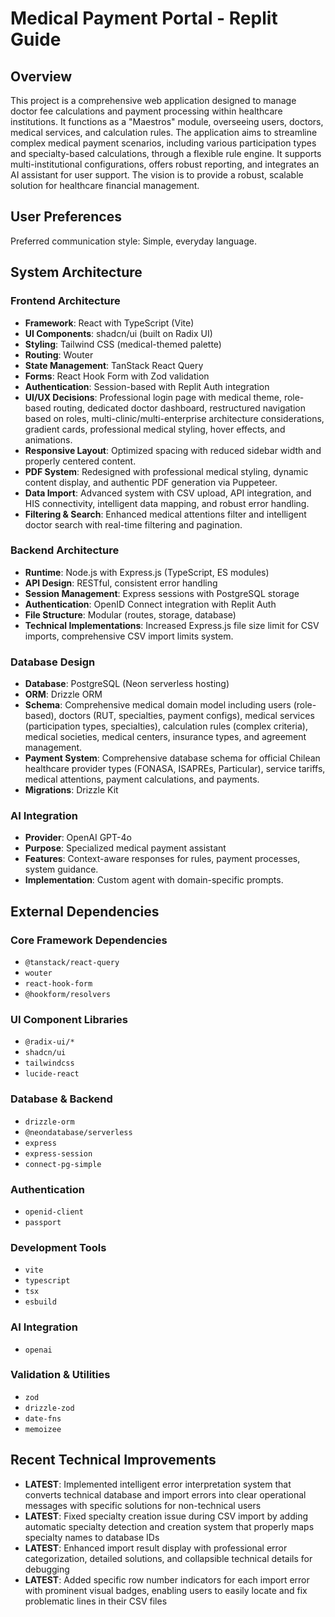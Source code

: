 # Medical Payment Portal - Replit Guide

## Overview
This project is a comprehensive web application designed to manage doctor fee calculations and payment processing within healthcare institutions. It functions as a "Maestros" module, overseeing users, doctors, medical services, and calculation rules. The application aims to streamline complex medical payment scenarios, including various participation types and specialty-based calculations, through a flexible rule engine. It supports multi-institutional configurations, offers robust reporting, and integrates an AI assistant for user support. The vision is to provide a robust, scalable solution for healthcare financial management.

## User Preferences
Preferred communication style: Simple, everyday language.

## System Architecture

### Frontend Architecture
- **Framework**: React with TypeScript (Vite)
- **UI Components**: shadcn/ui (built on Radix UI)
- **Styling**: Tailwind CSS (medical-themed palette)
- **Routing**: Wouter
- **State Management**: TanStack React Query
- **Forms**: React Hook Form with Zod validation
- **Authentication**: Session-based with Replit Auth integration
- **UI/UX Decisions**: Professional login page with medical theme, role-based routing, dedicated doctor dashboard, restructured navigation based on roles, multi-clinic/multi-enterprise architecture considerations, gradient cards, professional medical styling, hover effects, and animations.
- **Responsive Layout**: Optimized spacing with reduced sidebar width and properly centered content.
- **PDF System**: Redesigned with professional medical styling, dynamic content display, and authentic PDF generation via Puppeteer.
- **Data Import**: Advanced system with CSV upload, API integration, and HIS connectivity, intelligent data mapping, and robust error handling.
- **Filtering & Search**: Enhanced medical attentions filter and intelligent doctor search with real-time filtering and pagination.

### Backend Architecture
- **Runtime**: Node.js with Express.js (TypeScript, ES modules)
- **API Design**: RESTful, consistent error handling
- **Session Management**: Express sessions with PostgreSQL storage
- **Authentication**: OpenID Connect integration with Replit Auth
- **File Structure**: Modular (routes, storage, database)
- **Technical Implementations**: Increased Express.js file size limit for CSV imports, comprehensive CSV import limits system.

### Database Design
- **Database**: PostgreSQL (Neon serverless hosting)
- **ORM**: Drizzle ORM
- **Schema**: Comprehensive medical domain model including users (role-based), doctors (RUT, specialties, payment configs), medical services (participation types, specialties), calculation rules (complex criteria), medical societies, medical centers, insurance types, and agreement management.
- **Payment System**: Comprehensive database schema for official Chilean healthcare provider types (FONASA, ISAPREs, Particular), service tariffs, medical attentions, payment calculations, and payments.
- **Migrations**: Drizzle Kit

### AI Integration
- **Provider**: OpenAI GPT-4o
- **Purpose**: Specialized medical payment assistant
- **Features**: Context-aware responses for rules, payment processes, system guidance.
- **Implementation**: Custom agent with domain-specific prompts.

## External Dependencies

### Core Framework Dependencies
- `@tanstack/react-query`
- `wouter`
- `react-hook-form`
- `@hookform/resolvers`

### UI Component Libraries
- `@radix-ui/*`
- `shadcn/ui`
- `tailwindcss`
- `lucide-react`

### Database & Backend
- `drizzle-orm`
- `@neondatabase/serverless`
- `express`
- `express-session`
- `connect-pg-simple`

### Authentication
- `openid-client`
- `passport`

### Development Tools
- `vite`
- `typescript`
- `tsx`
- `esbuild`

### AI Integration
- `openai`

### Validation & Utilities
- `zod`
- `drizzle-zod`
- `date-fns`
- `memoizee`

## Recent Technical Improvements
- **LATEST**: Implemented intelligent error interpretation system that converts technical database and import errors into clear operational messages with specific solutions for non-technical users
- **LATEST**: Fixed specialty creation issue during CSV import by adding automatic specialty detection and creation system that properly maps specialty names to database IDs
- **LATEST**: Enhanced import result display with professional error categorization, detailed solutions, and collapsible technical details for debugging
- **LATEST**: Added specific row number indicators for each import error with prominent visual badges, enabling users to easily locate and fix problematic lines in their CSV files